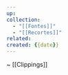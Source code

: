 ```yaml
---
up: 
collection:
  - "[[Fontes]]"
  - "[[Recortes]]"
related: 
created: {{date}}
---
```

 ~ [[Clippings]]